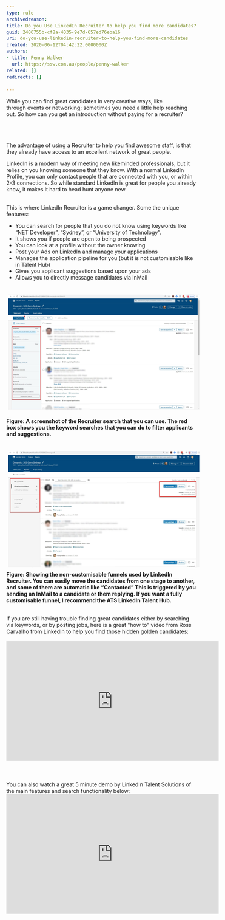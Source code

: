 ```yaml
---
type: rule
archivedreason: 
title: Do you Use LinkedIn Recruiter to help you find more candidates?
guid: 2406755b-cf8a-4035-9e7d-657ed76eba16
uri: do-you-use-linkedin-recruiter-to-help-you-find-more-candidates
created: 2020-06-12T04:42:22.0000000Z
authors:
- title: Penny Walker
  url: https://ssw.com.au/people/penny-walker
related: []
redirects: []

---
```



​While you can find great candidates in very creative ways, like through events or networking; sometimes you need a little help reaching out. So how can you get an introduction without paying for a recruiter?<br><br>
<br><excerpt class='endintro'></excerpt><br>
<p>​The advantage of using a Recruiter to help you find awesome staff, is that they already have access to an excellent network of great people.</p><p>LinkedIn is a modern way of meeting new likeminded professionals, but it relies on you knowing someone that they know. With a normal LinkedIn Profile, you can only contact people that are connected with you, or within 2-3 connections. So while standard LinkedIn is great for people you already know, it makes it hard to head hunt anyone new.</p><p><br>This is where LinkedIn Recruiter is a game changer. Some the unique features:</p><p></p><ul><li>You can search for people that you do not know using keywords like “NET Developer”, “Sydney”, or “University of Technology”.</li><li>It shows you if people are open to being prospected</li><li>You can look at a profile without the owner knowing</li><li>Post your Ads on LinkedIn and manage your applications</li><li>Manages the application pipeline for you (but it is not customisable like in Talent Hub)</li><li>Gives you applicant suggestions based upon your ads</li><li>Allows you to directly message candidates via InMail​​<br></li></ul><div><dl class="ssw15-rteElement-ImageArea">​<img src="SearchLinkedinRecruiter.jpg" alt="SearchLinkedinRecruiter.jpg" style="margin:5px;width:808px;" /></dl><strong>Figure: A screenshot of the Recruiter search that you can use. The red box shows you the keyword searches that you can do to filter applicants and suggestions.</strong></div><div><br></div><dl class="ssw15-rteElement-ImageArea"><img src="LinkedInapplicants.jpg" alt="LinkedInapplicants.jpg" style="margin:5px;width:808px;" /><strong style="background-color:initial;">Figure: Showing the non-customisable funnels used by LinkedIn Recruiter. You can easily move the candidates from one stage to another, and some of them are automatic like “Contacted” This is triggered by you sending an InMail to a candidate or them replying. If you want a fully customisable funnel, I recommend the ATS LinkedIn Talent Hub.​<br></strong><br></dl><div>If you are still having trouble finding great candidates either by searching via keywords, or by posting jobs, here is a great "how to" video from Ross Carvalho from LinkedIn to help​ you find those hidden golden candidates​:<br></div><div><br></div><div><div class="ms-rtestate-read ms-rte-embedcode ms-rte-embedil ms-rtestate-notify"><iframe width="560" height="315" src="https://www.youtube.com/embed/Fm9RbDKmfHg" frameborder="0"></iframe> </div><br><br></div><div>You can also watch a great 5 minute demo by LinkedIn Talent Solutions of the main features and search functionality below:<br></div><div><div class="ms-rtestate-read ms-rte-embedcode ms-rte-embedil ms-rtestate-notify s4-wpActive"><iframe width="560" height="315" src="https://www.youtube.com/embed/Fhn-3K6oAM0" frameborder="0"></iframe> </div><br></div><div><br></div><br><p></p>


